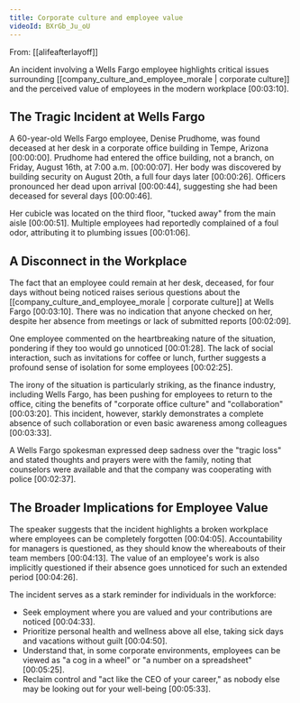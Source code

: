 ```yaml
---
title: Corporate culture and employee value
videoId: BXrGb_Ju_oU
---
```


From: [[alifeafterlayoff]] <br/> 

An incident involving a Wells Fargo employee highlights critical issues surrounding [[company_culture_and_employee_morale | corporate culture]] and the perceived value of employees in the modern workplace <a class="yt-timestamp" data-t="00:03:10">[00:03:10]</a>.

## The Tragic Incident at Wells Fargo

A 60-year-old Wells Fargo employee, Denise Prudhome, was found deceased at her desk in a corporate office building in Tempe, Arizona <a class="yt-timestamp" data-t="00:00:00">[00:00:00]</a>. Prudhome had entered the office building, not a branch, on Friday, August 16th, at 7:00 a.m. <a class="yt-timestamp" data-t="00:00:07">[00:00:07]</a>. Her body was discovered by building security on August 20th, a full four days later <a class="yt-timestamp" data-t="00:00:26">[00:00:26]</a>. Officers pronounced her dead upon arrival <a class="yt-timestamp" data-t="00:00:44">[00:00:44]</a>, suggesting she had been deceased for several days <a class="yt-timestamp" data-t="00:00:46">[00:00:46]</a>.

Her cubicle was located on the third floor, "tucked away" from the main aisle <a class="yt-timestamp" data-t="00:00:51">[00:00:51]</a>. Multiple employees had reportedly complained of a foul odor, attributing it to plumbing issues <a class="yt-timestamp" data-t="00:01:06">[00:01:06]</a>.

## A Disconnect in the Workplace

The fact that an employee could remain at her desk, deceased, for four days without being noticed raises serious questions about the [[company_culture_and_employee_morale | corporate culture]] at Wells Fargo <a class="yt-timestamp" data-t="00:03:10">[00:03:10]</a>. There was no indication that anyone checked on her, despite her absence from meetings or lack of submitted reports <a class="yt-timestamp" data-t="00:02:09">[00:02:09]</a>.

One employee commented on the heartbreaking nature of the situation, pondering if they too would go unnoticed <a class="yt-timestamp" data-t="00:01:28">[00:01:28]</a>. The lack of social interaction, such as invitations for coffee or lunch, further suggests a profound sense of isolation for some employees <a class="yt-timestamp" data-t="00:02:25">[00:02:25]</a>.

The irony of the situation is particularly striking, as the finance industry, including Wells Fargo, has been pushing for employees to return to the office, citing the benefits of "corporate office culture" and "collaboration" <a class="yt-timestamp" data-t="00:03:20">[00:03:20]</a>. This incident, however, starkly demonstrates a complete absence of such collaboration or even basic awareness among colleagues <a class="yt-timestamp" data-t="00:03:33">[00:03:33]</a>.

A Wells Fargo spokesman expressed deep sadness over the "tragic loss" and stated thoughts and prayers were with the family, noting that counselors were available and that the company was cooperating with police <a class="yt-timestamp" data-t="00:02:37">[00:02:37]</a>.

## The Broader Implications for Employee Value

The speaker suggests that the incident highlights a broken workplace where employees can be completely forgotten <a class="yt-timestamp" data-t="00:04:05">[00:04:05]</a>. Accountability for managers is questioned, as they should know the whereabouts of their team members <a class="yt-timestamp" data-t="00:04:13">[00:04:13]</a>. The value of an employee's work is also implicitly questioned if their absence goes unnoticed for such an extended period <a class="yt-timestamp" data-t="00:04:26">[00:04:26]</a>.

The incident serves as a stark reminder for individuals in the workforce:
*   Seek employment where you are valued and your contributions are noticed <a class="yt-timestamp" data-t="00:04:33">[00:04:33]</a>.
*   Prioritize personal health and wellness above all else, taking sick days and vacations without guilt <a class="yt-timestamp" data-t="00:04:50">[00:04:50]</a>.
*   Understand that, in some corporate environments, employees can be viewed as "a cog in a wheel" or "a number on a spreadsheet" <a class="yt-timestamp" data-t="00:05:25">[00:05:25]</a>.
*   Reclaim control and "act like the CEO of your career," as nobody else may be looking out for your well-being <a class="yt-timestamp" data-t="00:05:33">[00:05:33]</a>.